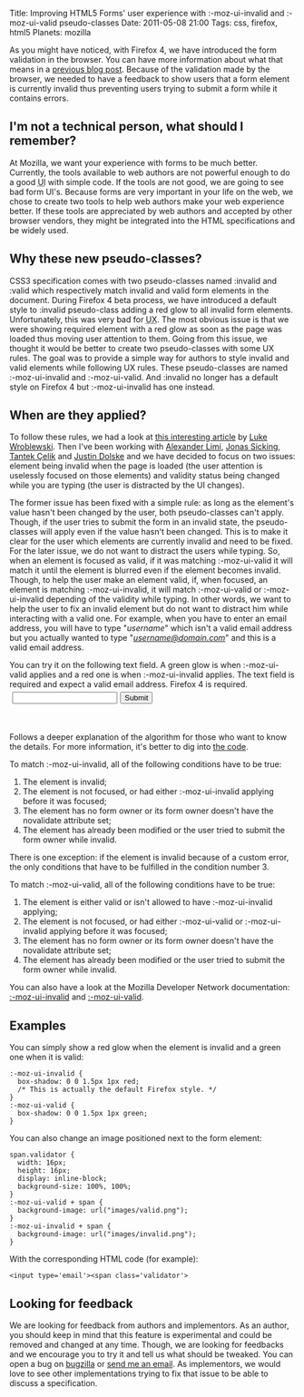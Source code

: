 Title: Improving HTML5 Forms' user experience with :-moz-ui-invalid and :-moz-ui-valid pseudo-classes
Date: 2011-05-08 21:00
Tags: css, firefox, html5
Planets: mozilla

As you might have noticed, with Firefox 4, we have introduced the form
validation in the browser. You can have more information about what that
means in a [previous blog post](../../2010/11/html5-forms-validation-in-firefox-4.html). Because of the validation made by the
browser, we needed to have a feedback to show users that a form element
is currently invalid thus preventing users trying to submit a form while
it contains errors.

I'm not a technical person, what should I remember?
---------------------------------------------------

At Mozilla, we want your experience with forms to be much better.
Currently, the tools available to web authors are not powerful enough to
do a good <acronym title="User Interface">UI</acronym> with
simple code. If the tools are not good, we are going to see bad form
UI's. Because forms are very important in your life on the web, we chose
to create two tools to help web authors make your web experience better.
If these tools are appreciated by web authors and accepted by other
browser vendors, they might be integrated into the HTML specifications
and be widely used.

Why these new pseudo-classes?
-----------------------------

CSS3 specification comes with two pseudo-classes named :invalid and
:valid which respectively match invalid and valid form elements in the
document. During Firefox 4 beta process, we have introduced a default
style to :invalid pseudo-class adding a red glow to all invalid form
elements. Unfortunately, this was very bad for
<acronym title="User eXperience">UX</acronym>. The most obvious
issue is that we were showing required element with a red glow as soon
as the page was loaded thus moving user attention to them. Going from
this issue, we thought it would be better to create two pseudo-classes
with some UX rules. The goal was to provide a simple way for authors to
style invalid and valid elements while following UX rules. These
pseudo-classes are named :-moz-ui-invalid and :-moz-ui-valid. And
:invalid no longer has a default style on Firefox 4 but :-moz-ui-invalid
has one instead.

When are they applied?
----------------------

To follow these rules, we had a look at [this interesting article](http://www.alistapart.com/articles/inline-validation-in-web-forms/) by
[Luke Wroblewski](http://www.alistapart.com/authors/w/lwroblewski).
Then I've been working with [Alexander Limi](http://limi.net/),
[Jonas Sicking](https://twitter.com/sickingJ/),
[Tantek Çelik](http://tantek.com/) and [Justin Dolske](https://blog.mozilla.com/dolske/) and we have
decided to focus on two issues: element being invalid when the page is
loaded (the user attention is uselessly focused on those elements) and
validity status being changed while you are typing (the user is
distracted by the UI changes).

The former issue has been fixed with a simple rule: as long as the
element's value hasn't been changed by the user, both pseudo-classes
can't apply. Though, if the user tries to submit the form in an invalid
state, the pseudo-classes will apply even if the value hasn't been
changed. This is to make it clear for the user which elements are
currently invalid and need to be fixed.  
For the later issue, we do not want to distract the users while typing.
So, when an element is focused as valid, if it was matching
:-moz-ui-valid it will match it until the element is blurred even if the
element becomes invalid. Though, to help the user make an element valid,
if, when focused, an element is matching :-moz-ui-invalid, it will match
:-moz-ui-valid or :-moz-ui-invalid depending of the validity while
typing. In other words, we want to help the user to fix an invalid
element but do not want to distract him while interacting with a valid
one. For example, when you have to enter an email address, you will have
to type "*username*" which isn't a valid email address but you
actually wanted to type "*username@domain.com*" and this is a valid
email address.

<style>
  .test-val { margin: 5px; }
  .test-val:-moz-ui-valid { box-shadow: 0 0 1.5px 1px green; }
  .test-val:-moz-ui-invalid { box-shadow: 0 0 1.5px 1px red; }
</style>

<div>
You can try it on the following text field. A green glow is when
:-moz-ui-valid applies and a red one is when :-moz-ui-invalid applies.
The text field is required and expect a valid email address. Firefox 4
is required.

<form onsubmit="return false;">
<input class="test-val" type="email" required></input><input type="submit" value="Submit"></input>
</form>
<br>
</div>

Follows a deeper explanation of the algorithm for those who want to know
the details. For more information, it's better to dig into [the code](https://hg.mozilla.org/mozilla-central/).

To match :-moz-ui-invalid, all of the following conditions have to be
true:

1.  The element is invalid;
2.  The element is not focused, or had either :-moz-ui-invalid applying
    before it was focused;
3.  The element has no form owner or its form owner doesn't have the
    novalidate attribute set;
4.  The element has already been modified or the user tried to submit
    the form owner while invalid.

There is one exception: if the element is invalid because of a custom
error, the only conditions that have to be fulfilled in the condition
number 3.

To match :-moz-ui-valid, all of the following conditions have to be
true:

1.  The element is either valid or isn't allowed to have
    :-moz-ui-invalid applying;
2.  The element is not focused, or had either :-moz-ui-valid or
    :-moz-ui-invalid applying before it was focused;
3.  The element has no form owner or its form owner doesn't have the
    novalidate attribute set;
4.  The element has already been modified or the user tried to submit
    the form owner while invalid.

You can also have a look at the Mozilla Developer Network documentation:
[:-moz-ui-invalid](https://developer.mozilla.org/en/CSS/%3A-moz-ui-invalid)
and [:-moz-ui-valid](https://developer.mozilla.org/en/CSS/%3A-moz-ui-valid).

Examples
--------

You can simply show a red glow when the element is invalid and a green
one when it is valid:

    :-moz-ui-invalid {
      box-shadow: 0 0 1.5px 1px red;
      /* This is actually the default Firefox style. */
    }
    :-moz-ui-valid {
      box-shadow: 0 0 1.5px 1px green;
    }

You can also change an image positioned next to the form element:

    span.validator {
      width: 16px;
      height: 16px;
      display: inline-block;
      background-size: 100%, 100%;
    }
    :-moz-ui-valid + span {
      background-image: url("images/valid.png");
    }
    :-moz-ui-invalid + span {
      background-image: url("images/invalid.png");
    }

With the corresponding HTML code (for example):

    <input type='email'><span class='validator'>

Looking for feedback
--------------------

We are looking for feedback from authors and implementors. As an author,
you should keep in mind that this feature is experimental and could be
removed and changed at any time. Though, we are looking for feedbacks
and we encourage you to try it and tell us what should be tweaked. You
can open a bug on [bugzilla](https://bugzilla.mozilla.org/) or
[send me an email](mailto:%6d%6c%61%6d%6f%75%72%69%20%28%61%74%29%20%6d%6f%7a%69%6c%6c%61%2e%63%6f%6d).
As implementors, we would love to see other implementations trying to fix that
issue to be able to discuss a specification.
